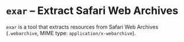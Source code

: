 # `exar` – Extract Safari Web Archives

`exar` is a tool that extracts resources from Safari Web Archives (`.webarchive`, MIME type: `application/x-webarchive`).